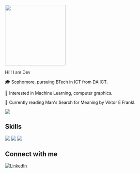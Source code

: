 <img src="https://media4.giphy.com/media/cOQfQIv9YpPOVo46SP/giphy.gif" width="200px">


Hi!! I am Dev

🎓 Sophomore, pursuing BTech in ICT from DAIICT.

🤔 Interested in Machine Learning, computer graphics.

📘 Currently reading Man's Search for Meaning by Viktor E Frankl.

<img align="center" src="https://github-readme-stats.vercel.app/api/top-langs/?username=DevChoganwala&theme=tokyonight" /> 

## Skills

<img src="https://img.shields.io/badge/Python-3776AB?style=for-the-badge&logo=python&logoColor=white">  <img src="https://img.shields.io/badge/JavaScript-F7DF1E?style=for-the-badge&logo=javascript&logoColor=black">  <img src="https://img.shields.io/badge/C%2B%2B-00599C?style=for-the-badge&logo=c%2B%2B&logoColor=white">

## Connect with me 

[![LinkedIn][1.2]][1]

[1.2]: https://img.shields.io/badge/LinkedIn-0077B5?style=for-the-badge&logo=linkedin&logoColor=white
[1]: https://www.linkedin.com/in/dev-c-074140b4/
